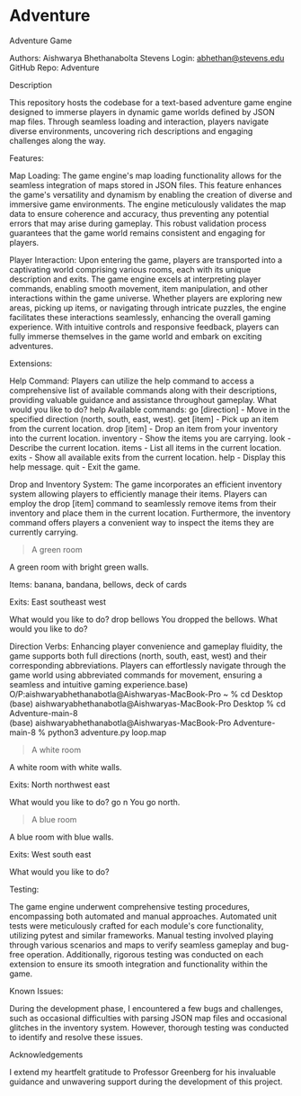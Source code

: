 # Adventure

Adventure Game

Authors: Aishwarya Bhethanabolta
Stevens Login: abhethan@stevens.edu
GitHub Repo: Adventure

Description

This repository hosts the codebase for a text-based adventure game engine designed to immerse players in dynamic game worlds defined by JSON map files. Through seamless loading and interaction, players navigate diverse environments, uncovering rich descriptions and engaging challenges along the way.

Features:

Map Loading:
The game engine's map loading functionality allows for the seamless integration of maps stored in JSON files. This feature enhances the game's versatility and dynamism by enabling the creation of diverse and immersive game environments. The engine meticulously validates the map data to ensure coherence and accuracy, thus preventing any potential errors that may arise during gameplay. This robust validation process guarantees that the game world remains consistent and engaging for players.

Player Interaction:
Upon entering the game, players are transported into a captivating world comprising various rooms, each with its unique description and exits. The game engine excels at interpreting player commands, enabling smooth movement, item manipulation, and other interactions within the game universe. Whether players are exploring new areas, picking up items, or navigating through intricate puzzles, the engine facilitates these interactions seamlessly, enhancing the overall gaming experience. With intuitive controls and responsive feedback, players can fully immerse themselves in the game world and embark on exciting adventures.


Extensions:

Help Command:
Players can utilize the help command to access a comprehensive list of available commands along with their descriptions, providing valuable guidance and assistance throughout gameplay.
What would you like to do? help
Available commands:
  go [direction] - Move in the specified direction (north, south, east, west).
  get [item] - Pick up an item from the current location.
  drop [item] - Drop an item from your inventory into the current location.
  inventory - Show the items you are carrying.
  look - Describe the current location.
  items - List all items in the current location.
  exits - Show all available exits from the current location.
  help - Display this help message.
  quit - Exit the game.

Drop and Inventory System:
The game incorporates an efficient inventory system allowing players to efficiently manage their items.
Players can employ the drop [item] command to seamlessly remove items from their inventory and place them in the current location.
Furthermore, the inventory command offers players a convenient way to inspect the items they are currently carrying.
> A green room

A green room with bright green walls.

Items: banana, bandana, bellows, deck of cards

Exits: East southeast west

 What would you like to do? drop bellows
You dropped the bellows.
What would you like to do? 

Direction Verbs:
Enhancing player convenience and gameplay fluidity, the game supports both full directions (north, south, east, west) and their corresponding abbreviations.
Players can effortlessly navigate through the game world using abbreviated commands for movement, ensuring a seamless and intuitive gaming experience.base)
O/P:aishwaryabhethanabotla@Aishwaryas-MacBook-Pro ~ % cd Desktop                   
(base) aishwaryabhethanabotla@Aishwaryas-MacBook-Pro Desktop % cd Adventure-main-8          
(base) aishwaryabhethanabotla@Aishwaryas-MacBook-Pro Adventure-main-8 % python3 adventure.py loop.map

> A white room

A white room with white walls.

Exits: North northwest east

What would you like to do? go n
You go north.


> A blue room

A blue room with blue walls.

Exits: West south east

What would you like to do? 




Testing:

The game engine underwent comprehensive testing procedures, encompassing both automated and manual approaches. Automated unit tests were meticulously crafted for each module's core functionality, utilizing pytest and similar frameworks. Manual testing involved playing through various scenarios and maps to verify seamless gameplay and bug-free operation. Additionally, rigorous testing was conducted on each extension to ensure its smooth integration and functionality within the game.

Known Issues:

During the development phase, I encountered a few bugs and challenges, such as occasional difficulties with parsing JSON map files and occasional glitches in the inventory system. However, thorough testing was conducted to identify and resolve these issues. 


Acknowledgements

I extend my heartfelt gratitude to Professor Greenberg for his invaluable guidance and unwavering support during the development of this project.
